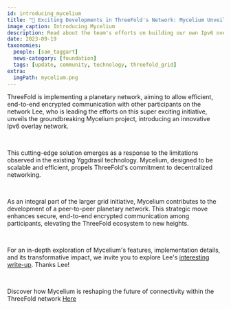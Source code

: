 ```yaml
---
id: introducing_mycelium
title: "🍄 Exciting Developments in ThreeFold's Network: Mycelium Unveiled"
image_caption: Introducing Mycelium
description: Read about the team's efforts on building our own Ipv6 overlay network.
date: 2023-09-19
taxonomies:
  people: [sam_taggart]
  news-category: [foundation]
  tags: [update, community, technology, threefold_grid]
extra:
  imgPath: mycelium.png
---
```


ThreeFold is implementing a planetary network, aiming to allow efficient, end-to-end encrypted communication with other participants on the network
Lee, who is leading the efforts on this super exciting initiative, unveils the groundbreaking Mycelium project, introducing an innovative Ipv6 overlay network.

<br/>

This cutting-edge solution emerges as a response to the limitations observed in the existing Yggdrasil technology. Mycelium, designed to be scalable and efficient, propels ThreeFold's commitment to decentralized networking.

<br/>

As an integral part of the larger grid initiative, Mycelium contributes to the development of a peer-to-peer planetary network. This strategic move enhances secure, end-to-end encrypted communication among participants, elevating the ThreeFold ecosystem to new heights.

<br/>

For an in-depth exploration of Mycelium's features, implementation details, and its transformative impact, we invite you to explore Lee's [interesting write-up](https://forum.threefold.io/t/introducing-mycelium/4082). Thanks Lee! 

<br/>

Discover how Mycelium is reshaping the future of connectivity within the ThreeFold network [Here](https://manual.grid.tf/documentation/system_administrators/mycelium/mycelium_toc.html)